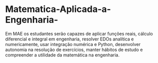 # Matematica-Aplicada-a-Engenharia-
Em MAE os estudantes serão capazes de aplicar funções reais, cálculo diferencial e integral em engenharia, resolver EDOs analítica e numericamente, usar integração numérica e Python, desenvolver autonomia na resolução de exercícios, manter hábitos de estudo e compreender a utilidade da matemática na engenharia.
